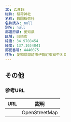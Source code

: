 ```yaml
---
ID: Zz91E
総称: 稲荷神社
名称: 教国稲荷社
名称読み: null
別名: null
都道府県: 愛知県
区域: 岡崎市
緯度: 34.9708454
経度: 137.1654841
郵便番号: 4440075
住所: 愛知県岡崎市伊賀町東郷中８０
---
```


## その他

### 参考URL

| URL | 説明          |
| --- | ------------- |
|     | OpenStreetMap |
